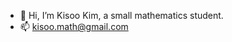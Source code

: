 - 👋 Hi, I’m Kisoo Kim, a small mathematics student.
- 📫 kisoo.math@gmail.com

<!---
cwlo2F/cwlo2F is a ✨ special ✨ repository because its `README.md` (this file) appears on your GitHub profile.
You can click the Preview link to take a look at your changes.
--->
